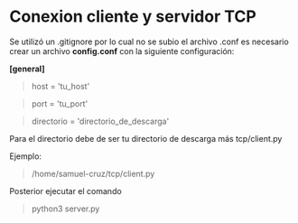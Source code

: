 # Conexion cliente y servidor TCP
Se utilizó un .gitignore por lo cual no se subio el archivo .conf
es necesario crear un archivo **config.conf** con la siguiente configuración:

**[general]**

> host = 'tu_host'

> port = 'tu_port'

> directorio = 'directorio_de_descarga' 

Para el directorio debe de ser tu directorio de descarga más tcp/client.py

Ejemplo:
> /home/samuel-cruz/tcp/client.py

Posterior ejecutar el comando 
> python3 server.py
